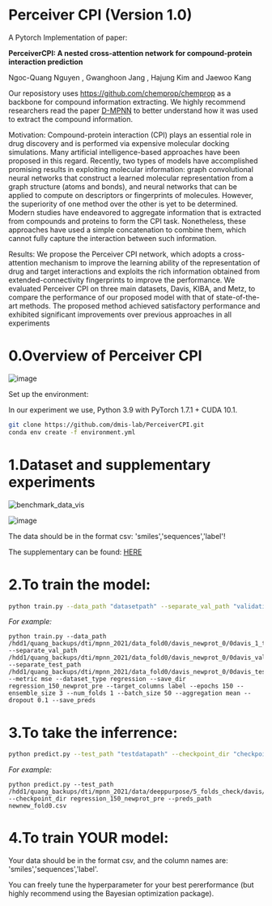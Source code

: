 # Perceiver CPI (Version 1.0)
A Pytorch Implementation of paper:

**PerceiverCPI: A nested cross-attention network for compound-protein interaction prediction**

Ngoc-Quang Nguyen , Gwanghoon Jang , Hajung Kim and Jaewoo Kang

Our reposistory uses https://github.com/chemprop/chemprop as a backbone for compound information extracting.
We highly recommend researchers read the paper [D-MPNN](https://pubs.acs.org/doi/abs/10.1021/acs.jcim.9b00237) to better understand how it was used to extract the compound information. 

Motivation: Compound-protein interaction (CPI) plays an essential role in drug discovery and is
performed via expensive molecular docking simulations. Many artificial intelligence-based approaches
have been proposed in this regard. Recently, two types of models have accomplished promising results in
exploiting molecular information: graph convolutional neural networks that construct a learned molecular
representation from a graph structure (atoms and bonds), and neural networks that can be applied to
compute on descriptors or fingerprints of molecules. However, the superiority of one method over the
other is yet to be determined. Modern studies have endeavored to aggregate information that is extracted
from compounds and proteins to form the CPI task. Nonetheless, these approaches have used a simple
concatenation to combine them, which cannot fully capture the interaction between such information.

Results: We propose the Perceiver CPI network, which adopts a cross-attention mechanism to improve
the learning ability of the representation of drug and target interactions and exploits the rich information
obtained from extended-connectivity fingerprints to improve the performance. We evaluated Perceiver CPI
on three main datasets, Davis, KIBA, and Metz, to compare the performance of our proposed model with
that of state-of-the-art methods. The proposed method achieved satisfactory performance and exhibited
significant improvements over previous approaches in all experiments

# 0.**Overview of Perceiver CPI**

![image](https://user-images.githubusercontent.com/32150689/169429361-cee1031f-fef3-43a6-9220-943fa21de233.png)


Set up the environment:

In our experiment we use, Python 3.9 with PyTorch 1.7.1 + CUDA 10.1.

```bash
git clone https://github.com/dmis-lab/PerceiverCPI.git
conda env create -f environment.yml
```

# 1.**Dataset and supplementary experiments**
![benchmark_data_vis](https://user-images.githubusercontent.com/32150689/167998111-f73c2fee-3ea4-49d4-8f60-8338e0acca00.PNG)


![image](https://user-images.githubusercontent.com/32150689/163341766-3115ffa6-0cfe-437e-be75-670de1b4da43.png)

The data should be in the format csv: 'smiles','sequences','label'!

The supplementary can be found: [HERE](https://drive.google.com/file/d/1xhkhgqjUXa7q3WSpwi9orr-wbNbHPlwz/view?usp=sharing)


# 2.**To train the model:**
```bash
python train.py --data_path "datasetpath" --separate_val_path "validationpath" --separate_test_path "testpath" --metric mse --dataset_type regression --save_dir "checkpointpath" --target_columns label
```
_For example:_
~~~
python train.py --data_path /hdd1/quang_backups/dti/mpnn_2021/data_fold0/davis_newprot_0/0davis_1_train_newprot.csv --separate_val_path /hdd1/quang_backups/dti/mpnn_2021/data_fold0/davis_newprot_0/0davis_val_newprot.csv --separate_test_path /hdd1/quang_backups/dti/mpnn_2021/data_fold0/davis_newprot_0/0davis_test_newprot.csv --metric mse --dataset_type regression --save_dir regression_150_newprot_pre --target_columns label --epochs 150 --ensemble_size 3 --num_folds 1 --batch_size 50 --aggregation mean --dropout 0.1 --save_preds
~~~
# 3.**To take the inferrence:**
```bash
python predict.py --test_path "testdatapath" --checkpoint_dir "checkpointpath" --preds_path "predictionpath.csv"
```
_For example:_
~~~
python predict.py --test_path /hdd1/quang_backups/dti/mpnn_2021/data/deeppurpose/5_folds_check/davis/newnew/fold0/0davis_test_newprot.csv --checkpoint_dir regression_150_newprot_pre --preds_path newnew_fold0.csv
~~~
# 4.**To train YOUR model:**

Your data should be in the format csv, and the column names are: 'smiles','sequences','label'.

You can freely tune the hyperparameter for your best pererformance (but highly recommend using the Bayesian optimization package).

